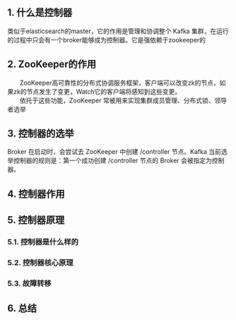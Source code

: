 ## 1. 什么是控制器  
类似于elasticsearch的master，它的作用是管理和协调整个 Kafka 集群，在运行的过程中只会有一个broker能够成为控制器。它是强依赖于zookeeper的
## 2. ZooKeeper的作用
&emsp;&emsp;ZooKeeper高可靠性的分布式协调服务框架，客户端可以改变zk的节点，如果zk的节点发生了变更，Watch它的客户端将感知到这些变更。  
&emsp;&emsp;依托于这些功能，ZooKeeper 常被用来实现集群成员管理、分布式锁、领导者选举
## 3. 控制器的选举
Broker 在启动时，会尝试去 ZooKeeper 中创建 /controller 节点。Kafka 当前选举控制器的规则是：第一个成功创建 /controller 节点的 Broker 会被指定为控制器。  
## 4. 控制器作用

## 5. 控制器原理
### 5.1. 控制器是什么样的
### 5.2. 控制器核心原理
### 5.3. 故障转移

## 6. 总结